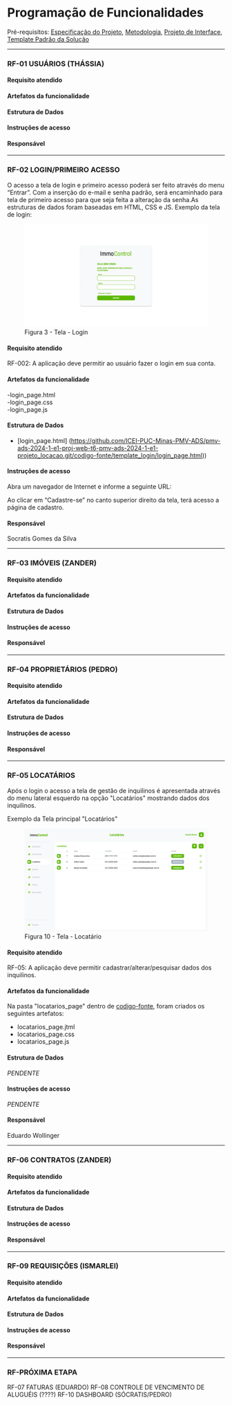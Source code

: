 # Programação de Funcionalidades

Pré-requisitos: [Especificação do Projeto](https://github.com/ICEI-PUC-Minas-PMV-ADS/pmv-ads-2024-1-e1-proj-web-t6-pmv-ads-2024-1-e1-projeto_locacao/blob/main/documentos/02-Especificação%20do%20Projeto.md), [Metodologia](https://github.com/ICEI-PUC-Minas-PMV-ADS/pmv-ads-2024-1-e1-proj-web-t6-pmv-ads-2024-1-e1-projeto_locacao/blob/main/documentos/03-Metodologia.md), [Projeto de Interface](https://github.com/ICEI-PUC-Minas-PMV-ADS/pmv-ads-2024-1-e1-proj-web-t6-pmv-ads-2024-1-e1-projeto_locacao/blob/main/documentos/04-Projeto%20de%20Interface.md), [Template Padrão da Solução](https://github.com/ICEI-PUC-Minas-PMV-ADS/pmv-ads-2024-1-e1-proj-web-t6-pmv-ads-2024-1-e1-projeto_locacao/blob/main/documentos/05-Template%20padrão%20da%20Aplicação.md)



--------------------------------------------------------------------------------------------------------------------

### RF-01 USUÁRIOS (THÁSSIA)

#### Requisito atendido

#### Artefatos da funcionalidade

#### Estrutura de Dados

#### Instruções de acesso

#### Responsável


--------------------------------------------------------------------------------------------------------------------

### RF-02 LOGIN/PRIMEIRO ACESSO

O acesso a tela de login e primeiro acesso poderá ser feito através do menu “Entrar”. Com a inserção do e-mail e senha padrão, será encaminhado para tela de primeiro acesso para que seja feita a alteração da senha.As estruturas de dados foram baseadas em HTML, CSS e JS.
Exemplo da tela de login: 
<figure> 
  <img src="img/login.png"
    <figcaption>Figura 3 - Tela - Login</figcaption>
</figure>

#### Requisito atendido
RF-002: A aplicação deve permitir ao usuário fazer o login em sua conta.

#### Artefatos da funcionalidade
-login_page.html <br>
-login_page.css<br>
-login_page.js<br>

#### Estrutura de Dados
- [login_page.html] (https://github.com/ICEI-PUC-Minas-PMV-ADS/pmv-ads-2024-1-e1-proj-web-t6-pmv-ads-2024-1-e1-projeto_locacao.git/codigo-fonte/template_login/login_page.html))

#### Instruções de acesso
Abra um navegador de Internet e informe a seguinte URL: 

Ao clicar em “Cadastre-se” no canto superior direito da tela, terá acesso a página de cadastro.

#### Responsável
Socratis Gomes da Silva

--------------------------------------------------------------------------------------------------------------------

### RF-03 IMÓVEIS (ZANDER)

#### Requisito atendido

#### Artefatos da funcionalidade

#### Estrutura de Dados

#### Instruções de acesso

#### Responsável


--------------------------------------------------------------------------------------------------------------------

### RF-04 PROPRIETÁRIOS (PEDRO)

#### Requisito atendido

#### Artefatos da funcionalidade

#### Estrutura de Dados

#### Instruções de acesso

#### Responsável


--------------------------------------------------------------------------------------------------------------------

### RF-05 LOCATÁRIOS

Após o login o acesso a tela de gestão de inquilinos é apresentada através do menu lateral esquerdo na opção "Locatários" mostrando dados dos inquilinos.

Exemplo da Tela principal "Locatários"

<figure> 
  <img src="img/locatarios.png"
    <figcaption>Figura 10 - Tela - Locatário</figcaption>
</figure>



#### Requisito atendido

RF-05: A aplicação deve permitir cadastrar/alterar/pesquisar dados dos inquilinos.
 

#### Artefatos da funcionalidade
Na pasta "locatarios_page" dentro de [codigo-fonte](), foram criados os seguintes artefatos:

- locatarios_page.jtml
- locatarios_page.css
- locatarios_page.js


#### Estrutura de Dados

*PENDENTE*


#### Instruções de acesso

*PENDENTE*


#### Responsável

Eduardo Wollinger

--------------------------------------------------------------------------------------------------------------------

### RF-06 CONTRATOS (ZANDER)

#### Requisito atendido

#### Artefatos da funcionalidade

#### Estrutura de Dados

#### Instruções de acesso

#### Responsável


--------------------------------------------------------------------------------------------------------------------

### RF-09 REQUISIÇÕES (ISMARLEI)

#### Requisito atendido

#### Artefatos da funcionalidade

#### Estrutura de Dados

#### Instruções de acesso

#### Responsável


--------------------------------------------------------------------------------------------------------------------

### RF-PRÓXIMA ETAPA

RF-07 FATURAS (EDUARDO)
RF-08 CONTROLE DE VENCIMENTO DE ALUGUÉIS (????)
RF-10 DASHBOARD (SÓCRATIS/PEDRO)
